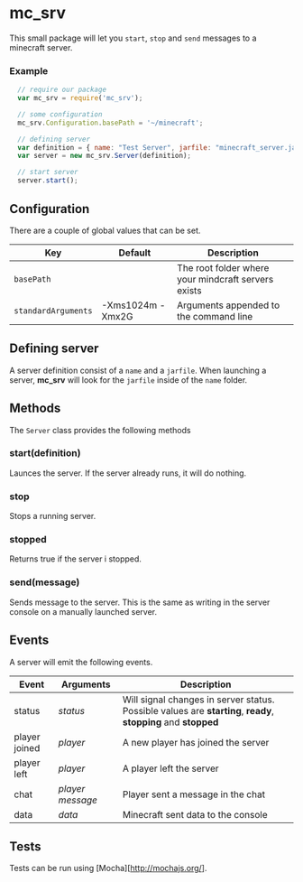 # mc_srv


This small package will let you `start`, `stop` and `send` messages to a minecraft server.

### Example ###

  ```javascript
    // require our package
    var mc_srv = require('mc_srv');

    // some configuration
    mc_srv.Configuration.basePath = '~/minecraft';

    // defining server
    var definition = { name: "Test Server", jarfile: "minecraft_server.jar" };
    var server = new mc_srv.Server(definition);

    // start server
    server.start();
  ```


## Configuration ###

There are a couple of global values that can be set.

| Key                 | Default          | Description                            |
| ------------------- | ---------------- | -------------------------------------  |
| `basePath`          |                  | The root folder where your mindcraft servers exists |
| `standardArguments` | -Xms1024m -Xmx2G | Arguments appended to the command line |



## Defining server ###

A server definition consist of a `name` and a `jarfile`. When launching a server, **mc_srv** will look for the `jarfile` inside of the `name` folder.

## Methods ##

The `Server` class provides the following methods

### start(definition) ###

Launces the server. If the server already runs, it will do nothing.  

### stop ###

Stops a running server.

### stopped ###

Returns true if the server i stopped.

### send(message) ###

Sends message to the server. This is the same as writing in the server console on a manually launched server.

## Events ##

A server will emit the following events.

| Event         | Arguments          | Description                        |
| ------------- | ------------------ | ---------------------------------- |
| status        | _status_           | Will signal changes in server status. Possible values are **starting**, **ready**, **stopping** and **stopped** |
| player joined | _player_           | A new player has joined the server |
| player left   | _player_           | A player left the server           |
| chat          | _player_ _message_ | Player sent a message in the chat  |
| data          | _data_             | Minecraft sent data to the console |

## Tests ##

Tests can be run using [Mocha][http://mochajs.org/]. 
